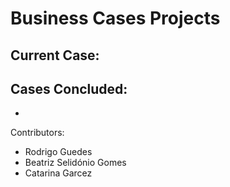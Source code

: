 # Business Cases Projects
 
## Current Case: 

Cases Concluded:
-
-



Contributors:

- Rodrigo Guedes
- Beatriz Selidónio Gomes
- Catarina Garcez